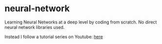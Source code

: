 # neural-network
Learning Neural Networks at a deep level by coding from scratch.
No direct neural network libraries used. 

Instead I follow a tutorial series on Youtube: [here](https://www.youtube.com/watch?v=Wo5dMEP_BbI&list=PLQVvvaa0QuDcjD5BAw2DxE6OF2tius3V3)
